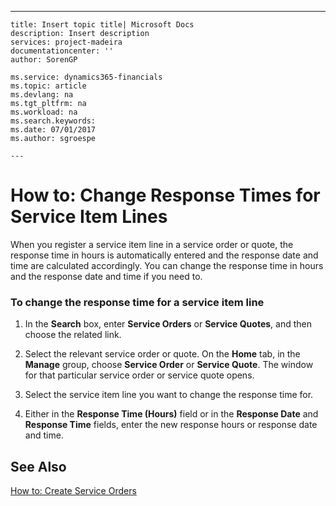 ---
    title: Insert topic title| Microsoft Docs
    description: Insert description
    services: project-madeira
    documentationcenter: ''
    author: SorenGP

    ms.service: dynamics365-financials
    ms.topic: article
    ms.devlang: na
    ms.tgt_pltfrm: na
    ms.workload: na
    ms.search.keywords:
    ms.date: 07/01/2017
    ms.author: sgroespe

    ---
# How to: Change Response Times for Service Item Lines
When you register a service item line in a service order or quote, the response time in hours is automatically entered and the response date and time are calculated accordingly. You can change the response time in hours and the response date and time if you need to.  
  
### To change the response time for a service item line  
  
1.  In the **Search** box, enter **Service Orders** or **Service Quotes**, and then choose the related link.  
  
2.  Select the relevant service order or quote. On the **Home** tab, in the **Manage** group, choose **Service Order** or **Service Quote**. The window for that particular service order or service quote opens.  
  
3.  Select the service item line you want to change the response time for.  
  
4.  Either in the **Response Time \(Hours\)** field or in the **Response Date** and **Response Time** fields, enter the new response hours or response date and time.  
  
## See Also  
 [How to: Create Service Orders](../Service/how-to-create-service-orders.md)